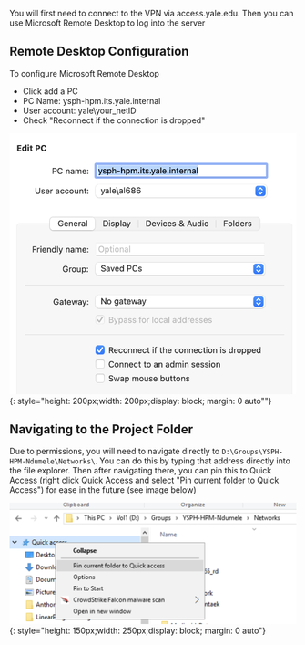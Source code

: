 You will first need to connect to the VPN via access.yale.edu. Then you can use Microsoft Remote Desktop to log into the server 

## Remote Desktop Configuration

To configure Microsoft Remote Desktop
- Click add a PC
- PC Name: ysph-hpm.its.yale.internal
- User account: yale\your_netID
- Check "Reconnect if the connection is dropped"

![Remote Desktop Configuration](../images/remote_desktop_config.png){: style="height: 200px;width: 200px;display: block; margin: 0 auto""}


## Navigating to the Project Folder

Due to permissions, you will need to navigate directly to `D:\Groups\YSPH-HPM-Ndumele\Networks\`. You can do this by typing that address directly into the file explorer. Then after navigating there, you can pin this to Quick Access (right click Quick Access and select "Pin current folder to Quick Access") for ease in the future (see image below)

![Quick Access](../images/quick_access.png){: style="height: 150px;width: 250px;display: block; margin: 0 auto"}